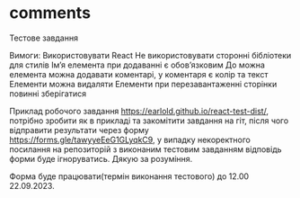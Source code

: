 # comments

Тестове завдання

Вимоги:
Використовувати React
Не використовувати сторонні бібліотеки для стилів 
Імʼя елемента при додаванні є обовʼязковим
До можна елемента можна додавати коментарі, у коментаря є колір та текст 
Елементи можна видаляти
Елементи при перезавантаженні сторінки повинні зберігатися 

Приклад робочого завдання https://earlold.github.io/react-test-dist/, потрібно зробити як в прикладі та закомітити завдання на гіт, після чого відправити результати через форму https://forms.gle/tawyyeEeG1GLyqkC9, у випадку некоректного посилання на репозиторій з виконаним тестовим завданням відповідь форми буде ігноруватись. Дякую за розуміння. 

Форма буде працювати(термін виконання  тестового) до 12.00 22.09.2023.
